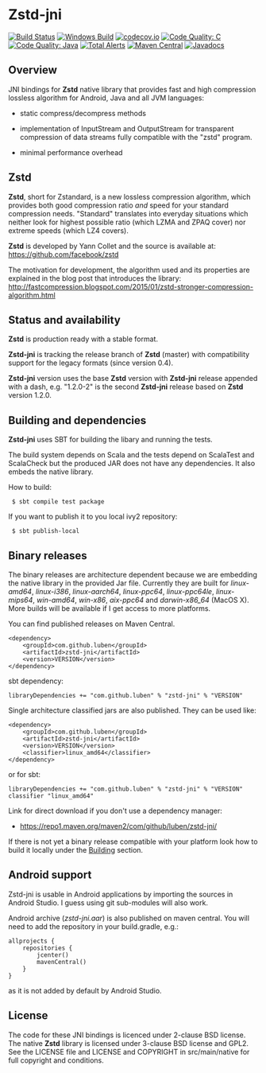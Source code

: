 Zstd-jni
========

[![Build Status](https://api.travis-ci.org/luben/zstd-jni.svg)](https://travis-ci.org/luben/zstd-jni)
[![Windows Build](https://ci.appveyor.com/api/projects/status/qs6j4n9t3bsi5p4w/branch/master?svg=true)](https://ci.appveyor.com/project/luben/zstd-jni)
[![codecov.io](http://codecov.io/github/luben/zstd-jni/coverage.svg?branch=master)](http://codecov.io/github/luben/zstd-jni?branch=master)
[![Code Quality: C](https://img.shields.io/lgtm/grade/cpp/g/luben/zstd-jni.svg?logo=lgtm&logoWidth=18&label=C)](https://lgtm.com/projects/g/luben/zstd-jni/context:cpp)
[![Code Quality: Java](https://img.shields.io/lgtm/grade/java/g/luben/zstd-jni.svg?logo=lgtm&logoWidth=18&label=Java)](https://lgtm.com/projects/g/luben/zstd-jni/context:java)
[![Total Alerts](https://img.shields.io/lgtm/alerts/g/luben/zstd-jni.svg?logo=lgtm&logoWidth=18)](https://lgtm.com/projects/g/luben/zstd-jni/alerts)
[![Maven Central](https://img.shields.io/maven-central/v/com.github.luben/zstd-jni.svg?label=Maven%20Central)](https://search.maven.org/artifact/com.github.luben/zstd-jni/)
[![Javadocs](https://www.javadoc.io/badge/com.github.luben/zstd-jni.svg)](https://www.javadoc.io/doc/com.github.luben/zstd-jni)

Overview
--------

JNI bindings for **Zstd** native library that provides fast and high
compression lossless algorithm for Android, Java and all JVM languages:

* static compress/decompress methods

* implementation of InputStream and OutputStream for transparent compression
of data streams fully compatible with the "zstd" program.

* minimal performance overhead

Zstd
----

**Zstd**, short for Zstandard, is a new lossless compression algorithm, which
provides both good compression ratio _and_ speed for your standard compression
needs. "Standard" translates into everyday situations which neither look for
highest possible ratio (which LZMA and ZPAQ cover) nor extreme speeds (which
LZ4 covers).

**Zstd** is developed by Yann Collet and the source is available at:
https://github.com/facebook/zstd

The motivation for development, the algorithm used and its properties are
explained in the blog post that introduces the library:
http://fastcompression.blogspot.com/2015/01/zstd-stronger-compression-algorithm.html

Status and availability
-----------------------

**Zstd** is production ready with a stable format.

**Zstd-jni** is tracking the release branch of **Zstd** (master) with
compatibility support for the legacy formats (since version 0.4).

**Zstd-jni** version uses the base **Zstd** version with **Zstd-jni** release
appended with a dash, e.g. "1.2.0-2" is the second **Zstd-jni** release based
on **Zstd** version 1.2.0.

Building and dependencies
-------------------------

**Zstd-jni** uses SBT for building the libary and running the tests.

The build system depends on Scala and the tests depend on ScalaTest and
ScalaCheck but the produced JAR does not have any dependencies. It also
embeds the native library.

How to build:

```
 $ sbt compile test package
```

If you want to publish it to you local ivy2 repository:

```
 $ sbt publish-local
```

Binary releases
---------------

The binary releases are architecture dependent because we are embedding the
native library in the provided Jar file. Currently they are built for
*linux-amd64*, *linux-i386*, *linux-aarch64*, *linux-ppc64*, *linux-ppc64le*,
*linux-mips64*, *win-amd64*, *win-x86*, *aix-ppc64* and *darwin-x86_64* (MacOS X).
More builds will be available if I get access to more platforms.

You can find published releases on Maven Central.

    <dependency>
        <groupId>com.github.luben</groupId>
        <artifactId>zstd-jni</artifactId>
        <version>VERSION</version>
    </dependency>

sbt dependency:

    libraryDependencies += "com.github.luben" % "zstd-jni" % "VERSION"

Single architecture classified jars are also published. They can be used like:

    <dependency>
        <groupId>com.github.luben</groupId>
        <artifactId>zstd-jni</artifactId>
        <version>VERSION</version>
        <classifier>linux_amd64</classifier>
    </dependency>

or for sbt:

    libraryDependencies += "com.github.luben" % "zstd-jni" % "VERSION" classifier "linux_amd64"

Link for direct download if you don't use a dependency manager:

 - https://repo1.maven.org/maven2/com/github/luben/zstd-jni/

If there is not yet a binary release compatible with your platform look how
to build it locally under the [Building](#building-and-dependencies) section.

Android support
---------------

Zstd-jni is usable in Android applications by importing the sources in Android
Studio. I guess using git sub-modules will also work.

Android archive (*zstd-jni.aar*) is also published on maven central. You will need
to add the repository in your build.gradle, e.g.:

    allprojects {
        repositories {
            jcenter()
            mavenCentral()
        }
    }

as it is not added by default by Android Studio.

License
-------

The code for these JNI bindings is licenced under 2-clause BSD license.
The native **Zstd** library is licensed under 3-clause BSD license and
GPL2. See the LICENSE file and LICENSE and COPYRIGHT in src/main/native
for full copyright and conditions.
